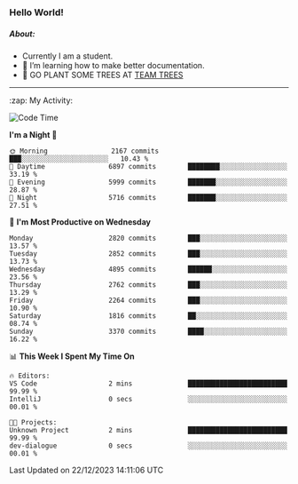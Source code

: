 ### Hello World!

##### About:
- Currently I am a student.
- 🌱 I’m learning how to make better documentation.
- 🌱 GO PLANT SOME TREES AT [TEAM TREES](https://teamtrees.org/)

---
  <summary>:zap: My Activity:</summary>
  
<!--START_SECTION:waka-->
![Code Time](http://img.shields.io/badge/Code%20Time-1%2C267%20hrs%2050%20mins-blue)

**I'm a Night 🦉** 

```text
🌞 Morning                2167 commits        ███░░░░░░░░░░░░░░░░░░░░░░   10.43 % 
🌆 Daytime                6897 commits        ████████░░░░░░░░░░░░░░░░░   33.19 % 
🌃 Evening                5999 commits        ███████░░░░░░░░░░░░░░░░░░   28.87 % 
🌙 Night                  5716 commits        ███████░░░░░░░░░░░░░░░░░░   27.51 % 
```
📅 **I'm Most Productive on Wednesday** 

```text
Monday                   2820 commits        ███░░░░░░░░░░░░░░░░░░░░░░   13.57 % 
Tuesday                  2852 commits        ███░░░░░░░░░░░░░░░░░░░░░░   13.73 % 
Wednesday                4895 commits        ██████░░░░░░░░░░░░░░░░░░░   23.56 % 
Thursday                 2762 commits        ███░░░░░░░░░░░░░░░░░░░░░░   13.29 % 
Friday                   2264 commits        ███░░░░░░░░░░░░░░░░░░░░░░   10.90 % 
Saturday                 1816 commits        ██░░░░░░░░░░░░░░░░░░░░░░░   08.74 % 
Sunday                   3370 commits        ████░░░░░░░░░░░░░░░░░░░░░   16.22 % 
```


📊 **This Week I Spent My Time On** 

```text
🔥 Editors: 
VS Code                  2 mins              █████████████████████████   99.99 % 
IntelliJ                 0 secs              ░░░░░░░░░░░░░░░░░░░░░░░░░   00.01 % 

🐱‍💻 Projects: 
Unknown Project          2 mins              █████████████████████████   99.99 % 
dev-dialogue             0 secs              ░░░░░░░░░░░░░░░░░░░░░░░░░   00.01 % 
```


 Last Updated on 22/12/2023 14:11:06 UTC
<!--END_SECTION:waka-->
